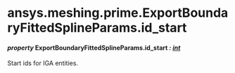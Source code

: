 # ansys.meshing.prime.ExportBoundaryFittedSplineParams.id_start



#### *property* ExportBoundaryFittedSplineParams.id_start *: [int](https://docs.python.org/3.11/library/functions.html#int)*

Start ids for IGA entities.

<!-- !! processed by numpydoc !! -->
